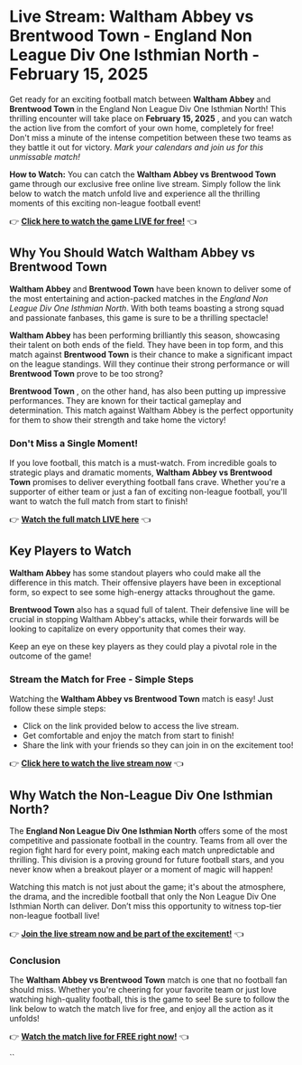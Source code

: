 # Live Stream: Waltham Abbey vs Brentwood Town - England Non League Div One Isthmian North - February 15, 2025

Get ready for an exciting football match between **Waltham Abbey** and **Brentwood Town** in the England Non League Div One Isthmian North! This thrilling encounter will take place on **February 15, 2025** , and you can watch the action live from the comfort of your own home, completely for free! Don't miss a minute of the intense competition between these two teams as they battle it out for victory. _Mark your calendars and join us for this unmissable match!_

**How to Watch:** You can catch the **Waltham Abbey vs Brentwood Town** game through our exclusive free online live stream. Simply follow the link below to watch the match unfold live and experience all the thrilling moments of this exciting non-league football event!

👉 [**Click here to watch the game LIVE for free!**](https://tinyurl.com/livestreamfreeo?st=Waltham+Abbey+vs+Brentwood+Town&si=ghc) 👈

## Why You Should Watch Waltham Abbey vs Brentwood Town

**Waltham Abbey** and **Brentwood Town** have been known to deliver some of the most entertaining and action-packed matches in the _England Non League Div One Isthmian North_. With both teams boasting a strong squad and passionate fanbases, this game is sure to be a thrilling spectacle!

**Waltham Abbey** has been performing brilliantly this season, showcasing their talent on both ends of the field. They have been in top form, and this match against **Brentwood Town** is their chance to make a significant impact on the league standings. Will they continue their strong performance or will **Brentwood Town** prove to be too strong?

**Brentwood Town** , on the other hand, has also been putting up impressive performances. They are known for their tactical gameplay and determination. This match against Waltham Abbey is the perfect opportunity for them to show their strength and take home the victory!

### Don't Miss a Single Moment!

If you love football, this match is a must-watch. From incredible goals to strategic plays and dramatic moments, **Waltham Abbey vs Brentwood Town** promises to deliver everything football fans crave. Whether you're a supporter of either team or just a fan of exciting non-league football, you'll want to watch the full match from start to finish!

👉 [**Watch the full match LIVE here**](https://tinyurl.com/livestreamfreeo?st=Waltham+Abbey+vs+Brentwood+Town&si=ghc) 👈

## Key Players to Watch

**Waltham Abbey** has some standout players who could make all the difference in this match. Their offensive players have been in exceptional form, so expect to see some high-energy attacks throughout the game.

**Brentwood Town** also has a squad full of talent. Their defensive line will be crucial in stopping Waltham Abbey's attacks, while their forwards will be looking to capitalize on every opportunity that comes their way.

Keep an eye on these key players as they could play a pivotal role in the outcome of the game!

### Stream the Match for Free - Simple Steps

Watching the **Waltham Abbey vs Brentwood Town** match is easy! Just follow these simple steps:

- Click on the link provided below to access the live stream.
- Get comfortable and enjoy the match from start to finish!
- Share the link with your friends so they can join in on the excitement too!

👉 [**Click here to watch the live stream now**](https://tinyurl.com/livestreamfreeo?st=Waltham+Abbey+vs+Brentwood+Town&si=ghc) 👈

## Why Watch the Non-League Div One Isthmian North?

The **England Non League Div One Isthmian North** offers some of the most competitive and passionate football in the country. Teams from all over the region fight hard for every point, making each match unpredictable and thrilling. This division is a proving ground for future football stars, and you never know when a breakout player or a moment of magic will happen!

Watching this match is not just about the game; it's about the atmosphere, the drama, and the incredible football that only the Non League Div One Isthmian North can deliver. Don’t miss this opportunity to witness top-tier non-league football live!

👉 [**Join the live stream now and be part of the excitement!**](https://tinyurl.com/livestreamfreeo?st=Waltham+Abbey+vs+Brentwood+Town&si=ghc) 👈

### Conclusion

The **Waltham Abbey vs Brentwood Town** match is one that no football fan should miss. Whether you're cheering for your favorite team or just love watching high-quality football, this is the game to see! Be sure to follow the link below to watch the match live for free, and enjoy all the action as it unfolds!

👉 [**Watch the match live for FREE right now!**](https://tinyurl.com/livestreamfreeo?st=Waltham+Abbey+vs+Brentwood+Town&si=ghc) 👈

``
